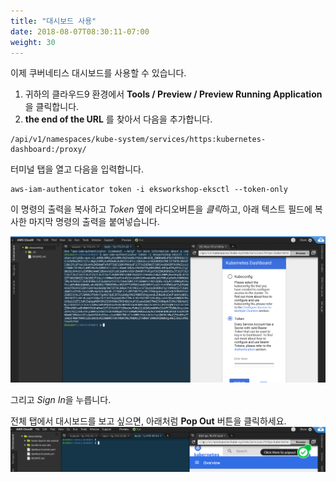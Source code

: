 ```yaml
---
title: "대시보드 사용"
date: 2018-08-07T08:30:11-07:00
weight: 30
---
```


이제 쿠버네티스 대시보드를 사용할 수 있습니다.

1. 귀하의 클라우드9 환경에서 **Tools / Preview / Preview Running Application** 을 클릭합니다.
2. **the end of the URL** 를 찾아서 다음을 추가합니다.

```
/api/v1/namespaces/kube-system/services/https:kubernetes-dashboard:/proxy/
```

터미널 탭을 열고 다음을 입력합니다.
```
aws-iam-authenticator token -i eksworkshop-eksctl --token-only
```

이 명령의 출력을 복사하고 *Token* 옆에 라디오버튼을 *클릭*하고,
아래 텍스트 필드에 복사한 마지막 명령의 출력을 붙여넣습니다.

![Token 페이지](/images/dashboard-connect.png)

그리고 *Sign In*을 누릅니다.

전체 탭에서 대시보드를 보고 싶으면, 아래처럼 **Pop Out** 버튼을 클릭하세요.
![popout](/images/popout.png)
